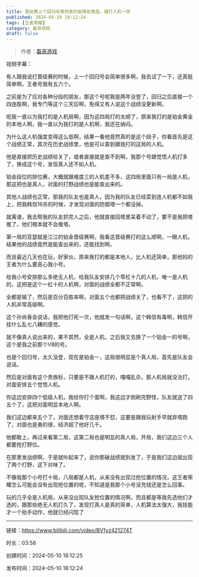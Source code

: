 ```yaml
---
title: 晋级赛上个回归号竟然真的能降低难度，跟打人机一样
published: 2024-05-10 18:12:24
tags: [王者荣耀]
category: 磊哥视频
draft: false
---
```



> 作者：[磊哥游戏](https://space.bilibili.com/268941858?spm_id_from=333.788.upinfo.head.click)

视频字幕：

有人跟我说打晋级赛的时候，上一个回归号会简单很多啊，我去试了一下，还真挺简单啊，王者号我有五六个。

之前是为了应对各种分段的朋友，那这个号呢我是两年没登了，回归之后直接一个四连胜啊，我专门等这个三天后啊，免得又有人说这个战绩没更新啊。

呃我一直以为我打的是人机局啊，因为这四局打的太顺了，原来我打的是铂金黄金的本地人啊，我一直以为我打的是人机啊，我还在纳闷。

为什么这人机强度变得这么低啊，结果一看他竟然真的是这个段子，你看首先是这个战绩正常，其次在历史战绩里，他是可以查到跟我打的这局的人机。

他是直接把历史战绩给关了，或者直接就是查不到啊，我那个号跟觉悟人机打多了，换成这个号，发现真人还不如人机。

铂金段位的排位赛，大概就跟难度三的人机差不多，这四局里面只有一局是人机，那这把也是真人，对面的打野战绩也是能查出来的。

其他人战绩也正常，那我的队友也是真人，因为我的队友已经菜到连人机都不如我上，把我韩信16杀的时候，才发现对面的防御塔一个都没掉。

就离谱，我去帮我的队友抓完人之后，他就直接回塔里呆着不动了，要不是我把塔推了，他们根本就不会推塔。

第一局的亚瑟就是江江的铂金晋级赛啊，我看这晋级赛打的这么顺啊，一眼人机，结果他的战绩竟然是能查出来的，还能找到啊。

而且最近几天也在玩，好家伙，原来我打的都是本地人，比人机还简单，那他妈的王者为什么要恶心我小号。

给我小号安排那么多绝无人机，给我队友安排几个零杠十几的人机，唯一是人机的，这把是这个一杠十的人机啊，对面的战绩全都不正常啊。

全都是输了，然后是百分百胜率啊，对面五个也都把战绩关了，也看不了，这把的人机非常高级啊。

这个孙尚香会说话，我把他打死一次，他就发一句话啊，这个韩信有毒啊，韩信开挂什么乱七八糟的感觉。

就不像真人说出来的，果不其然，全是人机，之后我又去换了一个铂金一的号啊，这个是我之前那个V8的号。

也是个回归号，太久没登，现在是铂金一，这局很明显是个真人局，首先是队友会说话。

然后是对面有这个贵族标，只要是不跟人机打的，嘎嘎乱杀，那人机局就没法打，对面安排五个觉悟人机。

你这边安排四个低级人机，我给你打个蛋啊，我这边才刚刷完野怪，队友就送了四五个了，这把对面明显本地人啊。

我们这边都来五个了，对面还想着守这座塔不怼，这要是跟我玩射手早就弃塔跑了，对面也是勇的很，经济超了他好几千。

他都敢上，再过来看第二局，这第二局也是明显的真人局，开局，我们这边三个人都要抢打野位。

在那里发战绩啊，于是就吵起来了，说你那破战绩就别发了，于是我们这边就出现了两个打野，这下对味了。

不像我那个小号打十局，八局都是人机，从来没有出现过抢位置的情况，这王者荣耀怎么可能会没有出现抢位置的呢，不知道是我那个小号没充钱还是怎么回事。

玩的几乎全是人机局，从来没出现队友抢位置的情况啊，而且都是等我先选他们才选的，跟那些绝无人机打久了，发现打真人是真的简单，人机算法太强大，我技能才一个抬手动作，他就已经闪现了

---


链接：https://www.bilibili.com/video/BV1yz421274T



时长：03:58

创建时间：2024-05-10 18:12:25

发布时间：2024-05-10 18:12:24
